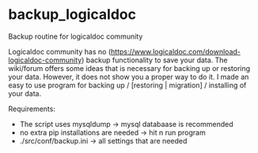 # backup_logicaldoc
Backup routine for logicaldoc community

Logicaldoc community has no (https://www.logicaldoc.com/download-logicaldoc-community) backup functionality to save your data. 
The wiki/forum offers some ideas that is necessary for backing up or restoring your data. However, it does not show you a proper way to do it. 
I made an easy to use program for backing up / [restoring | migration] / installing of your data.

Requirements:
- The script uses mysqldump -> mysql databaase is recommended
- no extra pip installations are needed -> hit n run program
- ./src/conf/backup.ini -> all settings that are needed
